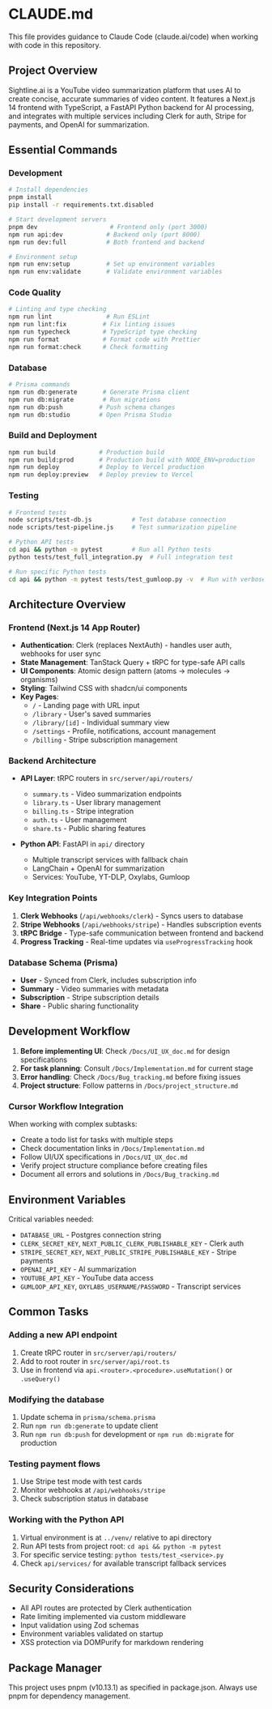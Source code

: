 # CLAUDE.md

This file provides guidance to Claude Code (claude.ai/code) when working with code in this repository.

## Project Overview

Sightline.ai is a YouTube video summarization platform that uses AI to create concise, accurate summaries of video content. It features a Next.js 14 frontend with TypeScript, a FastAPI Python backend for AI processing, and integrates with multiple services including Clerk for auth, Stripe for payments, and OpenAI for summarization.

## Essential Commands

### Development
```bash
# Install dependencies
pnpm install
pip install -r requirements.txt.disabled

# Start development servers
pnpm dev                    # Frontend only (port 3000)
npm run api:dev            # Backend only (port 8000)
npm run dev:full           # Both frontend and backend

# Environment setup
npm run env:setup          # Set up environment variables
npm run env:validate       # Validate environment variables
```

### Code Quality
```bash
# Linting and type checking
npm run lint               # Run ESLint
npm run lint:fix          # Fix linting issues
npm run typecheck         # TypeScript type checking
npm run format            # Format code with Prettier
npm run format:check      # Check formatting
```

### Database
```bash
# Prisma commands
npm run db:generate       # Generate Prisma client
npm run db:migrate        # Run migrations
npm run db:push          # Push schema changes
npm run db:studio        # Open Prisma Studio
```

### Build and Deployment
```bash
npm run build            # Production build
npm run build:prod       # Production build with NODE_ENV=production
npm run deploy           # Deploy to Vercel production
npm run deploy:preview   # Deploy preview to Vercel
```

### Testing
```bash
# Frontend tests
node scripts/test-db.js           # Test database connection
node scripts/test-pipeline.js     # Test summarization pipeline

# Python API tests
cd api && python -m pytest        # Run all Python tests
python tests/test_full_integration.py  # Full integration test

# Run specific Python tests
cd api && python -m pytest tests/test_gumloop.py -v  # Run with verbose output
```

## Architecture Overview

### Frontend (Next.js 14 App Router)
- **Authentication**: Clerk (replaces NextAuth) - handles user auth, webhooks for user sync
- **State Management**: TanStack Query + tRPC for type-safe API calls
- **UI Components**: Atomic design pattern (atoms → molecules → organisms)
- **Styling**: Tailwind CSS with shadcn/ui components
- **Key Pages**:
  - `/` - Landing page with URL input
  - `/library` - User's saved summaries  
  - `/library/[id]` - Individual summary view
  - `/settings` - Profile, notifications, account management
  - `/billing` - Stripe subscription management

### Backend Architecture
- **API Layer**: tRPC routers in `src/server/api/routers/`
  - `summary.ts` - Video summarization endpoints
  - `library.ts` - User library management
  - `billing.ts` - Stripe integration
  - `auth.ts` - User management
  - `share.ts` - Public sharing features

- **Python API**: FastAPI in `api/` directory
  - Multiple transcript services with fallback chain
  - LangChain + OpenAI for summarization
  - Services: YouTube, YT-DLP, Oxylabs, Gumloop

### Key Integration Points
1. **Clerk Webhooks** (`/api/webhooks/clerk`) - Syncs users to database
2. **Stripe Webhooks** (`/api/webhooks/stripe`) - Handles subscription events
3. **tRPC Bridge** - Type-safe communication between frontend and backend
4. **Progress Tracking** - Real-time updates via `useProgressTracking` hook

### Database Schema (Prisma)
- **User** - Synced from Clerk, includes subscription info
- **Summary** - Video summaries with metadata
- **Subscription** - Stripe subscription details
- **Share** - Public sharing functionality

## Development Workflow

1. **Before implementing UI**: Check `/Docs/UI_UX_doc.md` for design specifications
2. **For task planning**: Consult `/Docs/Implementation.md` for current stage
3. **Error handling**: Check `/Docs/Bug_tracking.md` before fixing issues
4. **Project structure**: Follow patterns in `/Docs/project_structure.md`

### Cursor Workflow Integration
When working with complex subtasks:
- Create a todo list for tasks with multiple steps
- Check documentation links in `/Docs/Implementation.md`
- Follow UI/UX specifications in `/Docs/UI_UX_doc.md`
- Verify project structure compliance before creating files
- Document all errors and solutions in `/Docs/Bug_tracking.md`

## Environment Variables

Critical variables needed:
- `DATABASE_URL` - Postgres connection string
- `CLERK_SECRET_KEY`, `NEXT_PUBLIC_CLERK_PUBLISHABLE_KEY` - Clerk auth
- `STRIPE_SECRET_KEY`, `NEXT_PUBLIC_STRIPE_PUBLISHABLE_KEY` - Stripe payments
- `OPENAI_API_KEY` - AI summarization
- `YOUTUBE_API_KEY` - YouTube data access
- `GUMLOOP_API_KEY`, `OXYLABS_USERNAME/PASSWORD` - Transcript services

## Common Tasks

### Adding a new API endpoint
1. Create tRPC router in `src/server/api/routers/`
2. Add to root router in `src/server/api/root.ts`
3. Use in frontend via `api.<router>.<procedure>.useMutation()` or `.useQuery()`

### Modifying the database
1. Update schema in `prisma/schema.prisma`
2. Run `npm run db:generate` to update client
3. Run `npm run db:push` for development or `npm run db:migrate` for production

### Testing payment flows
1. Use Stripe test mode with test cards
2. Monitor webhooks at `/api/webhooks/stripe`
3. Check subscription status in database

### Working with the Python API
1. Virtual environment is at `../venv/` relative to api directory
2. Run API tests from project root: `cd api && python -m pytest`
3. For specific service testing: `python tests/test_<service>.py`
4. Check `api/services/` for available transcript fallback services

## Security Considerations
- All API routes are protected by Clerk authentication
- Rate limiting implemented via custom middleware
- Input validation using Zod schemas
- Environment variables validated on startup
- XSS protection via DOMPurify for markdown rendering

## Package Manager
This project uses pnpm (v10.13.1) as specified in package.json. Always use pnpm for dependency management.